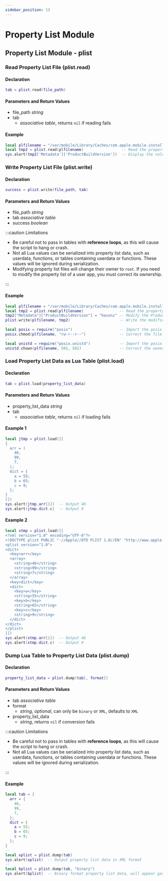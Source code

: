 ```yaml
---
sidebar_position: 13
---
```


# Property List Module

## Property List Module - plist

### Read Property List File \(**plist\.read**\)

#### Declaration

```lua
tab = plist.read(file_path)
```

#### Parameters and Return Values

- file_path *string*
- tab
  - *associative table*, returns `nil` if reading fails

#### Example

```lua title="plist.read"
local plfilename = "/var/mobile/Library/Caches/com.apple.mobile.installation.plist"  -- Set the property list file path
local tmp2 = plist.read(plfilename)                 -- Read the property list file content and return a Lua table
sys.alert(tmp2['Metadata']['ProductBuildVersion'])  -- Display the value of the ProductBuildVersion key
```

### Write Property List File \(**plist\.write**\)

#### Declaration

```lua
success = plist.write(file_path, tab)
```

#### Parameters and Return Values

- file_path *string*
- tab *associative table*
- success *boolean*

:::caution Limitations

- Be careful not to pass in tables with **reference loops**, as this will cause the script to hang or crash.
- Not all Lua values can be serialized into property list data, such as userdata, functions, or tables containing userdata or functions. These values will be ignored during serialization.
- Modifying property list files will change their owner to `root`. If you need to modify the property list of a user app, you must correct its ownership.

:::

#### Example

```lua
local plfilename = "/var/mobile/Library/Caches/com.apple.mobile.installation.plist"  -- Set the property list file path
local tmp2 = plist.read(plfilename)                -- Read the property list file content and return a Lua table
tmp2["Metadata"]["ProductBuildVersion"] = "havonz" -- Modify the ProductBuildVersion key value in the table to "havonz"
plist.write(plfilename, tmp2)                      -- Write the modified table back to the property list file
--
local posix = require("posix")                     -- Import the posix module
posix.chmod(plfilename, "rw-r--r--")               -- Correct the file permissions of the property list file to 0644
--
local unistd = require("posix.unistd")             -- Import the posix.unistd module
unistd.chown(plfilename, 501, 501)                 -- Correct the owner of the property list file to 501
```

### Load Property List Data as Lua Table \(**plist\.load**\)

#### Declaration

```lua
tab = plist.load(property_list_data)
```

#### Parameters and Return Values

- property_list_data *string*
- tab
  - *associative table*, returns `nil` if loading fails

#### Example 1

```lua title="plist.load"
local jtmp = plist.load([[
{
  arr = (
    46,
    99,
    7,
  );
  dict = {
    a = 55;
    b = 65;
    c = 9;
  };
}
]])
sys.alert(jtmp.arr[1])  -- Output 46
sys.alert(jtmp.dict.c)  -- Output 9
```

#### Example 2

```lua title="plist.load"
local xtmp = plist.load([[
<?xml version="1.0" encoding="UTF-8"?>
<!DOCTYPE plist PUBLIC "-//Apple//DTD PLIST 1.0//EN" "http://www.apple.com/DTDs/PropertyList-1.0.dtd">
<plist version="1.0">
<dict>
  <key>arr</key>
  <array>
    <string>46</string>
    <string>99</string>
    <string>7</string>
  </array>
  <key>dict</key>
  <dict>
    <key>a</key>
    <string>55</string>
    <key>b</key>
    <string>65</string>
    <key>c</key>
    <string>9</string>
  </dict>
</dict>
</plist>
]])
sys.alert(xtmp.arr[1])  -- Output 46
sys.alert(xtmp.dict.c)  -- Output 9
```

### Dump Lua Table to Property List Data \(**plist\.dump**\)

#### Declaration

```lua
property_list_data = plist.dump(tab[, format])
```

#### Parameters and Return Values

- tab *associative table*
- format
  - *string*, *optional*, can only be `binary` or `XML`, defaults to `XML`
- property_list_data
  - *string*, returns `nil` if conversion fails

:::caution Limitations

- Be careful not to pass in tables with **reference loops**, as this will cause the script to hang or crash.
- Not all Lua values can be serialized into property list data, such as userdata, functions, or tables containing userdata or functions. These values will be ignored during serialization.

:::

#### Example

```lua title="plist.dump"
local tab = {
  arr = {
    46,
    99,
    7,
  };
  dict = {
    a = 55;
    b = 65;
    c = 9;
  };
}
--
local xplist = plist.dump(tab)
sys.alert(xplist)  -- Output property list data in XML format
--
local bplist = plist.dump(tab, "binary")
sys.alert(bplist)  -- Binary format property list data, will appear garbled when printed
```
